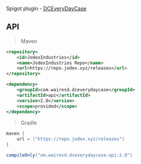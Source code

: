 Spigot plugin - [DCEveryDayCase](https://www.spigotmc.org/resources/dceverydaycase.123912/)

## API

> Maven
```xml
<repository>
    <id>JodexIndustries</id>
    <name>JodexIndustries Repo</name>
    <url>https://repo.jodex.xyz/releases</url>
</repository>
```
```xml
<dependency>
    <groupId>com.wairesd.dceverydaycase</groupId>
    <artifactId>api</artifactId>
    <version>2.0</version>
    <scope>provided</scope>
</dependency>
```
> Gradle
```groovy
maven {
    url = ("https://repo.jodex.xyz/releases")
}
```
```groovy
compileOnly("om.wairesd.dceverydaycase:api:2.0")
```
